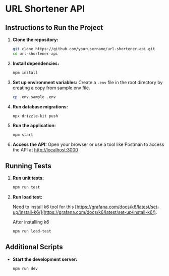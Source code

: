 # URL Shortener API

## Instructions to Run the Project

1. **Clone the repository:**

   ```bash
   git clone https://github.com/yourusername/url-shortener-api.git
   cd url-shortener-api
   ```

2. **Install dependencies:**

   ```bash
   npm install
   ```

3. **Set up environment variables:**
   Create a `.env` file in the root directory by creating a copy from sample.env file.

   ```bash
   cp .env.sample .env
   ```

4. **Run database migrations:**

   ```bash
   npx drizzle-kit push
   ```

5. **Run the application:**

   ```bash
   npm start
   ```

6. **Access the API:**
   Open your browser or use a tool like Postman to access the API at [http://localhost:3000](http://localhost:3000)

## Running Tests

1. **Run unit tests:**

   ```bash
   npm run test
   ```

2. **Run load test:**

   Need to install k6 tool for this [https://grafana.com/docs/k6/latest/set-up/install-k6/](https://grafana.com/docs/k6/latest/set-up/install-k6/).

   After installing k6

   ```bash
   npm run load-test
   ```

## Additional Scripts

- **Start the development server:**

  ```bash
  npm run dev
  ```
